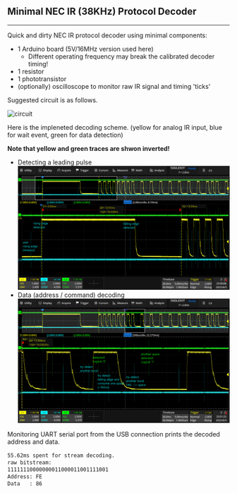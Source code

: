 ## Minimal NEC IR (38KHz) Protocol Decoder
---
Quick and dirty NEC IR protocol decoder using minimal components:
- 1 Arduino board (5V/16MHz version used here)
  - Different operating frequency may break the calibrated decoder timing!
- 1 resistor
- 1 phototransistor
- (optionally) oscilloscope to monitor raw IR signal and timing 'ticks'

Suggested circuit is as follows.

![circuit](./circuit.svg)

Here is the impleneted decoding scheme.
(yellow for analog IR input, blue for wait event, green for data detection)

**Note that yellow and green traces are shwon inverted!**

- Detecting a leading pulse
![leading pulse](./leading_pulse.png)
- Data (address / command) decoding
![data](./pulse_space.png)

Monitoring UART serial port from the USB connection prints the decoded address and data.

```
55.62ms spent for stream decoding.
raw bitstream:
11111110000000011000011001111001  
Address: FE
Data   : 86
```
